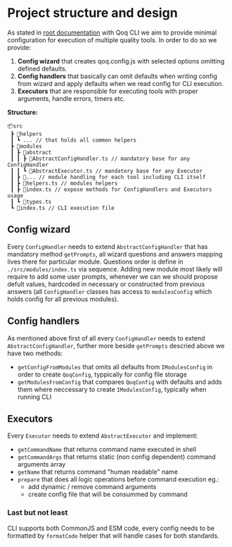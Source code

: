 # Project structure and design

As stated in [root documentation](../README.md) with Qoq CLI we aim to provide minimal configuration for execution of multiple quality tools. In order to do so we provide:

1. **Config wizard** that creates qoq.config.js with selected options omitting defined defaults.
1. **Config handlers** that basically can omit defaults when writing config from wizard and apply defaults when we read config for CLI execution.
1. **Executors** that are responsible for executing tools with proper arguments, handle errors, timers etc.

**Structure:**

```
📦src
 ┣ 📂helpers
 ┃ ┗ ... // that holds all common helpers
 ┣ 📂modules
 ┃ ┣ 📂abstract
 ┃ ┃ ┣ 📜AbstractConfigHandler.ts // mandatory base for any ConfigHandler
 ┃ ┃ ┗ 📜AbstractExecutor.ts // mandatory base for any Executor
 ┃ ┣ 📂... // module handling for each tool including CLI itself
 ┃ ┣ 📜helpers.ts // modules helpers
 ┃ ┣ 📜index.ts // expose methods for ConfigHandlers and Executors usage
 ┃ ┗ 📜types.ts
 ┗ 📜index.ts // CLI execution file
```

## Config wizard

Every `ConfigHandler` needs to extend `AbstractConfigHandler` that has mandatory method `getPrompts`, all wizard questions and answers mapping lives there for particular module. Questions order is define in `./src/modules/index.ts` via sequence. Adding new module most likely will require to add some user prompts, whenever we can we should propose defult values, hardcoded in necessary or constructed from previous answers (all `ConfigHandler` classes has access to `modulesConfig` which holds config for all previous modules).

## Config handlers

As mentioned above first of all every `ConfigHandler` needs to extend `AbstractConfigHandler`, further more beside `getPrompts` descried above we have two methods:

- `getConfigFromModules` that omits all defaults from `IModulesConfig` in order to create `QoqConfig`, typpically for config file storage
- `getModulesFromConfig` that compares `QoqConfig` with defaults and adds them where neccessary to create `IModulesConfig`, typically when running CLI

## Executors

Every `Executor` needs to extend `AbstractExecutor` and implement:

- `getCommandName` that returns command name executed in shell
- `getCommandArgs` that returns static (non config dependent) command arguments array
- `getName` that returns command "human readable" name
- `prepare` that does all logic operations before command execution eg.:
  - add dynamic / remove command arguments
  - create config file that will be consummed by command

### Last but not least

CLI supports both CommonJS and ESM code, every config needs to be formatted by `formatCode` helper that will handle cases for both standards.
